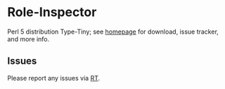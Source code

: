 # Role-Inspector

Perl 5 distribution Type-Tiny; see [homepage](https://metacpan.org/release/Role-Inspector)
for download, issue tracker, and more info.

## Issues

Please report any issues via [RT](https://rt.cpan.org/Dist/Display.html?Queue=Role-Inspector).
